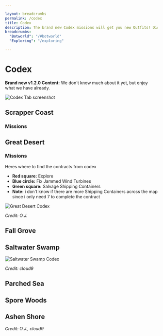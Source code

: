 ```yaml
---

layout: breadcrumbs
permalink: /codex
title: Codex
description: The brand new Codex missions will get you new Outfits! Discover everything we already know about it to help you complete them! 
breadcrumbs:
  "Botworld": "/#botworld"
  "Exploring": "/exploring"

---
```


# Codex

<div markdown="1" class=" ghcms ghcms-intro">

**Brand new v1.2.0 Content:** We don't know much about it yet, but enjoy what we have already.

![Codex Tab screenshot](https://cdn.discordapp.com/attachments/824807657550381088/925197223808106566/Screenshot_20211228-082536_Botworld.jpg)

</div>

## Scrapper Coast

<div markdown="1" class=" ghcms ghcms-scrappercoast">

### Missions

</div>

## Great Desert

<div markdown="1" class=" ghcms ghcms-greatdesert">


### Missions

Heres where to find the contracts from codex

- **Red square:** Explore
- **Blue circle:** Fix Jammed Wind Turbines
- **Green square:** Salvage Shipping Containers
- **Note:** i don't know if there are more Shipping Containers across the map since i only need 7 to complete the contract

![Great Desert Codex](
https://cdn.discordapp.com/attachments/923510071026155550/925215360020525126/Great_Desert.png)

*Credit: O.J.*

</div>

## Fall Grove

<div markdown="1" class=" ghcms ghcms-fallgrove">


</div>

## Saltwater Swamp

<div markdown="1" class=" ghcms ghcms-saltwaterswamp">

![Saltwater Swamp Codex](
https://cdn.discordapp.com/attachments/923510071026155550/925231459483152424/IMG_20211228_103806.png)

*Credit: cloud9*

</div>

## Parched Sea

<div markdown="1" class=" ghcms ghcms-parchedsea">


</div>

## Spore Woods

<div markdown="1" class=" ghcms ghcms-sporewoods">


</div>

## Ashen Shore

<div markdown="1" class=" ghcms ghcms-ashenshore">


</div>

*Credit: O.J., cloud9*
